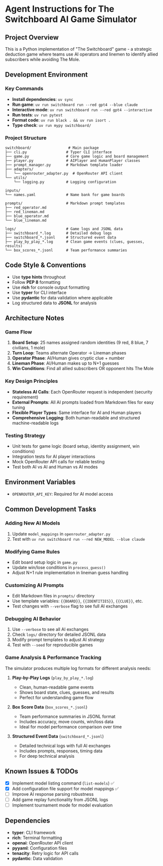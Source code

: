 # Agent Instructions for The Switchboard AI Game Simulator

## Project Overview
This is a Python implementation of "The Switchboard" game - a strategic deduction game where teams use AI operators and linemen to identify allied subscribers while avoiding The Mole.

## Development Environment

### Key Commands
- **Install dependencies**: `uv sync`
- **Run game**: `uv run switchboard run --red gpt4 --blue claude`
- **Interactive mode**: `uv run switchboard run --red gpt4 --interactive`
- **Run tests**: `uv run pytest`
- **Format code**: `uv run black . && uv run isort .`
- **Type check**: `uv run mypy switchboard/`

### Project Structure
```
switchboard/                 # Main package
├── cli.py                  # Typer CLI interface
├── game.py                 # Core game logic and board management
├── player.py               # AIPlayer and HumanPlayer classes
├── prompt_manager.py       # Markdown template loader
├── adapters/
│   └── openrouter_adapter.py  # OpenRouter API client
└── utils/
    └── logging.py          # Logging configuration

inputs/
└── names.yaml              # Name bank for game boards

prompts/                    # Markdown prompt templates
├── red_operator.md
├── red_lineman.md
├── blue_operator.md
└── blue_lineman.md

logs/                       # Game logs and JSONL data
├── switchboard_*.log       # Detailed debug logs
├── switchboard_*.jsonl     # Structured event data
├── play_by_play_*.log      # Clean game events (clues, guesses, results)
└── box_scores_*.jsonl      # Team performance summaries
```

## Code Style & Conventions
- Use **type hints** throughout
- Follow **PEP 8** formatting
- Use **rich** for console output formatting
- Use **typer** for CLI interface
- Use **pydantic** for data validation where applicable
- Log structured data to **JSONL** for analysis

## Architecture Notes

### Game Flow
1. **Board Setup**: 25 names assigned random identities (9 red, 8 blue, 7 civilians, 1 mole)
2. **Turn Loop**: Teams alternate Operator → Lineman phases
3. **Operator Phase**: AI/Human gives cryptic clue + number
4. **Lineman Phase**: AI/Human makes up to N+1 guesses
5. **Win Conditions**: Find all allied subscribers OR opponent hits The Mole

### Key Design Principles
- **Stateless AI Calls**: Each OpenRouter request is independent (security requirement)
- **External Prompts**: All AI prompts loaded from Markdown files for easy tuning
- **Flexible Player Types**: Same interface for AI and Human players
- **Comprehensive Logging**: Both human-readable and structured machine-readable logs

### Testing Strategy
- Unit tests for game logic (board setup, identity assignment, win conditions)
- Integration tests for AI player interactions
- Mock OpenRouter API calls for reliable testing
- Test both AI vs AI and Human vs AI modes

## Environment Variables
- `OPENROUTER_API_KEY`: Required for AI model access

## Common Development Tasks

### Adding New AI Models
1. Update `model_mappings` in `openrouter_adapter.py`
2. Test with `uv run switchboard run --red NEW_MODEL --blue claude`

### Modifying Game Rules
- Edit board setup logic in `game.py`
- Update win/lose conditions in `process_guess()`
- Adjust N+1 rule implementation in lineman guess handling

### Customizing AI Prompts
- Edit Markdown files in `prompts/` directory
- Use template variables: `{{BOARD}}`, `{{IDENTITIES}}`, `{{CLUE}}`, etc.
- Test changes with `--verbose` flag to see full AI exchanges

### Debugging AI Behavior
1. Use `--verbose` to see all AI exchanges
2. Check `logs/` directory for detailed JSONL data
3. Modify prompt templates to adjust AI strategy
4. Test with `--seed` for reproducible games

### Game Analysis & Performance Tracking
The simulator produces multiple log formats for different analysis needs:

1. **Play-by-Play Logs** (`play_by_play_*.log`)
   - Clean, human-readable game events
   - Shows board state, clues, guesses, and results
   - Perfect for understanding game flow

2. **Box Score Data** (`box_scores_*.jsonl`)
   - Team performance summaries in JSONL format
   - Includes accuracy, move counts, win/loss data
   - Ideal for model performance comparison over time

3. **Structured Event Data** (`switchboard_*.jsonl`)
   - Detailed technical logs with full AI exchanges
   - Includes prompts, responses, timing data
   - For deep technical analysis

## Known Issues & TODOs
- [x] Implement model listing command (`list-models`) ✅
- [x] Add configuration file support for model mappings ✅
- [ ] Improve AI response parsing robustness
- [ ] Add game replay functionality from JSONL logs
- [ ] Implement tournament mode for model evaluation

## Dependencies
- **typer**: CLI framework
- **rich**: Terminal formatting
- **openai**: OpenRouter API client
- **pyyaml**: Configuration files
- **tenacity**: Retry logic for API calls
- **pydantic**: Data validation
